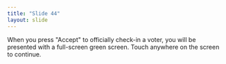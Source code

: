 ```yaml
---
title: "Slide 44"
layout: slide
---
```


When you press "Accept" to officially check-in a voter, you will be presented with a full-screen green screen. Touch anywhere on the screen to continue.
